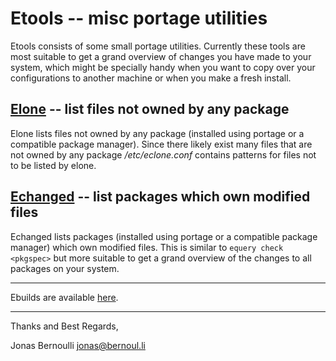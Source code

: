 Etools -- misc portage utilities
================================

Etools consists of some small portage utilities.  Currently these tools
are most suitable to get a grand overview of changes you have made to
your system, which might be specially handy when you want to copy over
your configurations to another machine or when you make a fresh install.

[Elone](https://github.com/tarsius/etools/blob/master/man/elone.1.md) -- list files not owned by any package
--------------------------------------------

Elone lists files not owned by any package (installed using portage or a
compatible package manager).  Since there likely exist many files that are
not owned by any package */etc/eclone.conf* contains patterns for files
not to be listed by elone.

[Echanged](https://github.com/tarsius/etools/blob/master/man/echanged.1.md) -- list packages which own modified files
--------------------------------------------------

Echanged lists packages (installed using portage or a compatible package
manager) which own modified files.  This is similar to `equery check <pkgspec>`
but more suitable to get a grand overview of the changes to all packages on
your system.

---

Ebuilds are available [here](https://github.com/tarsius/tarsius-tree/blob/master/app-portage/etools/).

---

Thanks and Best Regards,
 
Jonas Bernoulli <jonas@bernoul.li>
